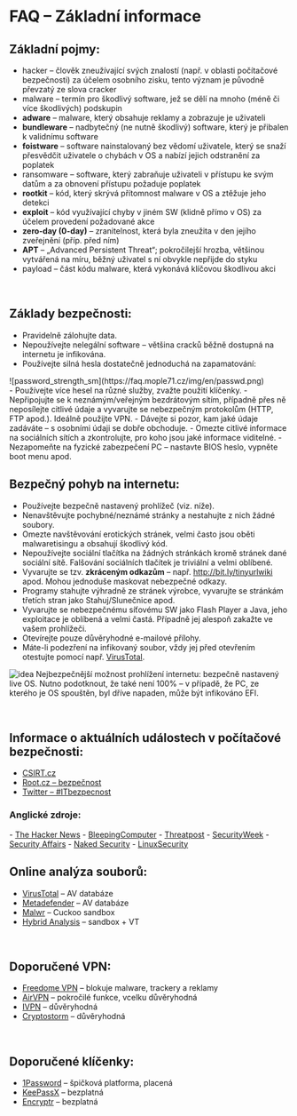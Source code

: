 # FAQ &ndash; Základní informace

## Základní pojmy:
- <span class="green">hacker</span> &ndash; člověk zneužívající svých znalostí (např. v oblasti počítačové bezpečnosti) za účelem osobního zisku, tento význam je původně převzatý ze slova cracker
- <span class="green">malware</span> &ndash; termín pro škodlivý software, jež se dělí na mnoho (méně či více škodlivých) podskupin
- **adware** &ndash; malware, který obsahuje reklamy a zobrazuje je uživateli
- **bundleware** &ndash; nadbytečný (ne nutně škodlivý) software, který je přibalen k validnímu software
- **foistware** &ndash; software nainstalovaný bez vědomí uživatele, který se snaží přesvědčit uživatele o chybách v OS a nabízí jejich odstranění za poplatek
- <span class="green">ransomware</span> &ndash; software, který zabraňuje uživateli v přístupu ke svým datům a za obnovení přístupu požaduje poplatek
- **rootkit** &ndash; kód, který skrývá přítomnost malware v OS a ztěžuje jeho detekci
- **exploit** &ndash; kód využívající chyby v jiném SW (klidně přímo v OS) za účelem provedení požadované akce
- **zero-day (0-day)** &ndash; zranitelnost, která byla zneužita v den jejího zveřejnění (příp. před ním)
- **APT** &ndash; &bdquo;Advanced Persistent Threat&ldquo;; pokročilejší hrozba, většinou vytvářená na míru, běžný uživatel s ní obvykle nepřijde do styku
- <span class="green">payload</span> &ndash; část kódu malware, která vykonává klíčovou škodlivou akci

<br>

## Základy bezpečnosti:
- Pravidelně zálohujte data.
- Nepoužívejte nelegální software &ndash; většina cracků běžně dostupná na internetu je infikována.
- Používejte silná hesla dostatečně jednoduchá na zapamatování:
<li style="list-style-type: none">![password_strength_sm](https://faq.mople71.cz/img/en/passwd.png)</li>
- Používejte více hesel na různé služby, zvažte použití klíčenky.
- Nepřipojujte se k neznámým/veřejným bezdrátovým sítím, případně přes ně neposílejte citlivé údaje a vyvarujte se nebezpečným protokolům (HTTP, FTP apod.). Ideálně použijte VPN.
- Dávejte si pozor, kam jaké údaje zadáváte &ndash; s osobními údaji se dobře obchoduje.
- Omezte citlivé informace na sociálních sítích a zkontrolujte, pro koho jsou jaké informace viditelné.
- Nezapomeňte na fyzické zabezpečení PC &ndash; nastavte BIOS heslo, vypněte boot menu apod.

<br>

## Bezpečný pohyb na internetu:
- Používejte bezpečně nastavený prohlížeč (viz. níže).
- Nenavštěvujte pochybné/neznámé stránky a nestahujte z nich žádné soubory.
- Omezte navštěvování erotických stránek, velmi často jsou oběti malwaretisingu a obsahují škodlivý kód.
- Nepoužívejte sociální tlačítka na žádných stránkách kromě stránek dané sociální sítě. Falšování sociálních tlačítek je triviální a velmi oblíbené.
- Vyvarujte se tzv. **zkráceným odkazům** &ndash; např. http://bit.ly/tinyurlwiki apod. Mohou jednoduše maskovat nebezpečné odkazy.
- Programy stahujte výhradně ze stránek výrobce, vyvarujte se stránkám třetích stran jako Stahuj/Slunečnice apod.
- Vyvarujte se nebezpečnému síťovému SW jako <span class="red">Flash Player</span> a <span class="red">Java</span>, jeho exploitace je oblíbená a velmi častá. Případně jej alespoň zakažte ve vašem prohlížeči.
- Otevírejte pouze důvěryhodné e-mailové přílohy.
- Máte-li podezření na infikovaný soubor, vždy jej před otevřením otestujte pomocí např. <a href="https://www.virustotal.com/" target="_blank">VirusTotal</a>.

![idea](https://mople71.cz/sm/img/idea.gif) Nejbezpečnější možnost prohlížení internetu: <span class="green">bezpečně nastavený live OS</span>. Nutno podotknout, že také není 100% &ndash; v případě, že PC, ze kterého je OS spouštěn, byl dříve napaden, může být infikováno EFI.

<br>

## Informace o aktuálních událostech v počítačové bezpečnosti:
- <a href="https://csirt.cz/news/security/" target="_blank">CSIRT.cz</a>
- <a href="http://www.root.cz/bezpecnost/" target="_blank">Root.cz &ndash; bezpečnost</a>
- <a href="https://twitter.com/hashtag/ITbezpecnost" target="_blank">Twitter &ndash; #ITbezpecnost</a>

<h3 id="basics4.1" class="nocol">Anglické zdroje:</h3>
- <a href="http://thehackernews.com/" target="_blank">The Hacker News</a>
- <a href="http://www.bleepingcomputer.com/" target="_blank">BleepingComputer</a>
- <a href="https://threatpost.com/" target="_blank">Threatpost</a>
- <a href="http://www.securityweek.com/" target="_blank">SecurityWeek</a>
- <a href="http://securityaffairs.co/wordpress/" target="_blank">Security Affairs</a>
- <a href="https://nakedsecurity.sophos.com/" target="_blank">Naked Security</a>
- <a href="http://linuxsecurity.com/" target="_blank">LinuxSecurity</a>

<br>

## Online analýza souborů:
- <a href="https://www.virustotal.com/" target="_blank">VirusTotal</a> &ndash; AV databáze
- <a href="https://www.metadefender.com/" target="_blank">Metadefender</a> &ndash; AV databáze
- <a href="https://malwr.com/submission/" target="_blank">Malwr</a> &ndash; Cuckoo sandbox
- <a href="https://www.reverse.it/" target="_blank">Hybrid Analysis</a> &ndash; sandbox + VT

<br>

## Doporučené VPN:
- <a href="https://www.f-secure.com/en/web/home_global/freedome?icid=1545" target="_blank">Freedome VPN</a> &ndash; blokuje malware, trackery a reklamy
- <a href="https://airvpn.org/" target="_blank">AirVPN</a> &ndash; pokročilé funkce, vcelku důvěryhodná
- <a href="https://www.ivpn.net/" target="_blank">IVPN</a> &ndash; důvěryhodná
- <a href="https://cryptostorm.is/" target="_blank">Cryptostorm</a> &ndash; důvěryhodná

<br>

## Doporučené klíčenky:
- <a href="https://1password.com/" target="_blank">1Password</a> &ndash; špičková platforma, placená
- <a href="https://www.keepassx.org/" target="_blank">KeePassX</a> &ndash; bezplatná
- <a href="https://spideroak.com/solutions/encryptr" target="_blank">Encryptr</a> &ndash; bezplatná
